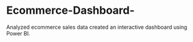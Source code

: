 # Ecommerce-Dashboard-
Analyzed ecommerce sales data created an interactive dashboard using Power BI.
